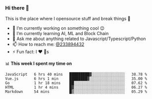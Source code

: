 ### Hi there 👋

<!--
**a233894432/a233894432** is a ✨ _special_ ✨ repository because its `README.md` (this file) appears on your GitHub profile.

Here are some ideas to get you started:

- 🔭 I’m currently working on ...
- 🌱 I’m currently learning ...
- 👯 I’m looking to collaborate on ...
- 🤔 I’m looking for help with ...
- 💬 Ask me about ...
- 📫 How to reach me: ...
- 😄 Pronouns: ...
- ⚡ Fun fact: ...
-->
 
 
This is the place where I opensource stuff and break things :rofl:

- 🔭 I’m currently working on something cool :wink:
- 🌱 I’m currently learning AI, ML and Block Chain
- 💬 Ask me about anything related to Javascript/Typescript/Python
- 📫 How to reach me: [@233894432](https://twitter.com/233894432)
- ⚡ Fun fact: I :heart: :dog:s

📊 **This week I spent my time on**
<!--START_SECTION:waka-->
```text
JavaScript   6 hrs 40 mins   █████████▓░░░░░░░░░░░░░░░   38.78 % 
Vue.js       6 hrs 1 min     ████████▓░░░░░░░░░░░░░░░░   35.00 % 
Go           1 hr 18 mins    ██░░░░░░░░░░░░░░░░░░░░░░░   07.62 % 
HTML         1 hr 4 mins     █▓░░░░░░░░░░░░░░░░░░░░░░░   06.27 % 
Markdown     54 mins         █▒░░░░░░░░░░░░░░░░░░░░░░░   05.29 % 
```
<!--END_SECTION:waka-->
